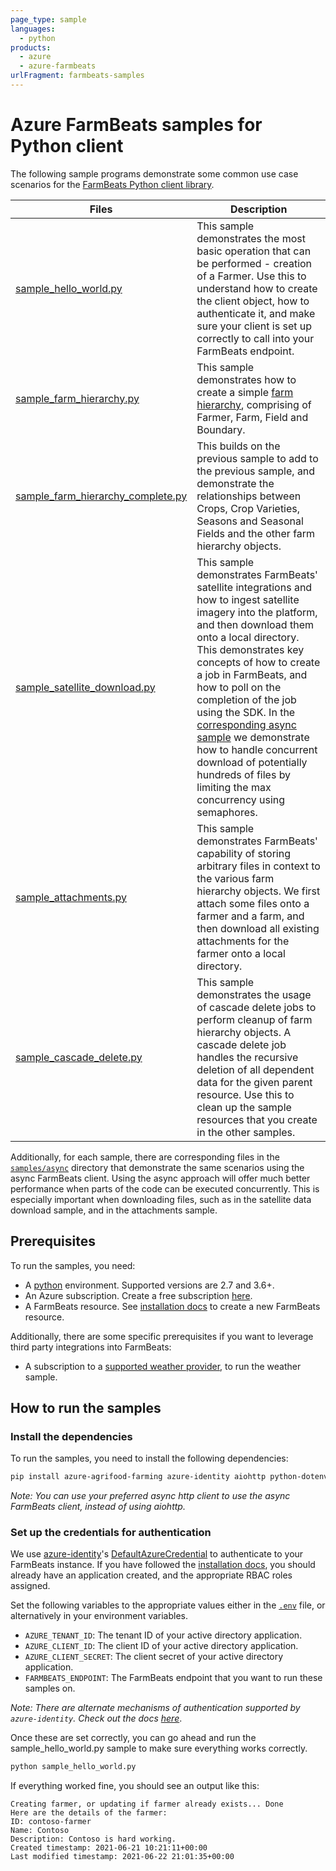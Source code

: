```yaml
---
page_type: sample
languages:
  - python
products:
  - azure
  - azure-farmbeats
urlFragment: farmbeats-samples
---
```


# Azure FarmBeats samples for Python client

The following sample programs demonstrate some common use case scenarios for the [FarmBeats Python client library][python_sdk].

| Files                                                               | Description                                                                                                                                                                                                                                                                                                                                                                                                                                                                                              |
| ------------------------------------------------------------------- | -------------------------------------------------------------------------------------------------------------------------------------------------------------------------------------------------------------------------------------------------------------------------------------------------------------------------------------------------------------------------------------------------------------------------------------------------------------------------------------------------------- |
| [sample_hello_world.py][hello_world_sample]                         | This sample demonstrates the most basic operation that can be performed - creation of a Farmer. Use this to understand how to create the client object, how to authenticate it, and make sure your client is set up correctly to call into your FarmBeats endpoint.                                                                                                                                                                                                                                      |
| [sample_farm_hierarchy.py][farm_hierarchy_sample]                   | This sample demonstrates how to create a simple [farm hierarchy][farm_hierarchy_docs], comprising of Farmer, Farm, Field and Boundary.                                                                                                                                                                                                                                                                                                                                                                   |
| [sample_farm_hierarchy_complete.py][farm_hierarchy_complete_sample] | This builds on the previous sample to add to the previous sample, and demonstrate the relationships between Crops, Crop Varieties, Seasons and Seasonal Fields and the other farm hierarchy objects.                                                                                                                                                                                                                                                                                                      |
| [sample_satellite_download.py][satellite_download_sample]             | This sample demonstrates FarmBeats' satellite integrations and how to ingest satellite imagery into the platform, and then download them onto a local directory. This demonstrates key concepts of how to create a job in FarmBeats, and how to poll on the completion of the job using the SDK. In the [corresponding async sample][satellite_download_async_sample] we demonstrate how to handle concurrent download of potentially hundreds of files by limiting the max concurrency using semaphores. |
| [sample_attachments.py][attachments_sample]                         | This sample demonstrates FarmBeats' capability of storing arbitrary files in context to the various farm hierarchy objects. We first attach some files onto a farmer and a farm, and then download all existing attachments for the farmer onto a local directory.                                                                                                                                                                                                                                      |
| [sample_cascade_delete.py][cascade_delete_sample]                   | This sample demonstrates the usage of cascade delete jobs to perform cleanup of farm hierarchy objects. A cascade delete job handles the recursive deletion of all dependent data for the given parent resource. Use this to clean up the sample resources that you create in the other samples.                                                                                                                                                                                                         |

Additionally, for each sample, there are corresponding files in the [`samples/async`][async_samples] directory that demonstrate the same scenarios using the async FarmBeats client. Using the async approach will offer much better performance when parts of the code can be executed concurrently. This is especially important when downloading files, such as in the satellite data download sample, and in the attachments sample.


## Prerequisites

To run the samples, you need:

- A [python][get_python] environment. Supported versions are 2.7 and 3.6+.
- An Azure subscription. Create a free subscription [here][azure_free_sub].
- A FarmBeats resource. See [installation docs][install_farmbeats] to create a new FarmBeats resource.

Additionally, there are some specific prerequisites if you want to leverage third party integrations into FarmBeats:

- A subscription to a [supported weather provider][weather_docs], to run the weather sample.

## How to run the samples

### Install the dependencies

To run the samples, you need to install the following dependencies:
```bash
pip install azure-agrifood-farming azure-identity aiohttp python-dotenv
```
_Note: You can use your preferred async http client to use the async FarmBeats client, instead of using aiohttp._

### Set up the credentials for authentication

We use [azure-identity][azure_identity]'s [DefaultAzureCredential][azure_identity_default_azure_credential] to authenticate to your FarmBeats instance. If you have followed the [installation docs][install_farmbeats], you should already have an application created, and the appropriate RBAC roles assigned.

Set the following variables to the appropriate values either in the [`.env`][dot_env_file] file, or alternatively in your environment variables.

- `AZURE_TENANT_ID`: The tenant ID of your active directory application.
- `AZURE_CLIENT_ID`: The client ID of your active directory application.
- `AZURE_CLIENT_SECRET`: The client secret of your active directory application.
- `FARMBEATS_ENDPOINT`: The FarmBeats endpoint that you want to run these samples on.

_Note: There are alternate mechanisms of authentication supported by `azure-identity`. Check out the docs [here][azure_identity]_.

Once these are set correctly, you can go ahead and run the sample_hello_world.py sample to make sure everything works correctly.

```bash
python sample_hello_world.py
```

If everything worked fine, you should see an output like this:
```
Creating farmer, or updating if farmer already exists... Done
Here are the details of the farmer:
ID: contoso-farmer
Name: Contoso
Description: Contoso is hard working.
Created timestamp: 2021-06-21 10:21:11+00:00
Last modified timestamp: 2021-06-22 21:01:35+00:00
```


<!-- Product docs aka.ms links-->
[farm_hierarchy_docs]: https://aka.ms/FarmBeatsFarmHierarchyDocs
[weather_docs]: https://aka.ms/FarmBeatsWeatherDocs/
[install_farmbeats]: https://aka.ms/FarmBeatsInstallDocumentationPaaS/

<!-- Links to samples files -->
[async_samples]: https://github.com/Azure/azure-sdk-for-python/tree/main/sdk/agrifood/azure-agrifood-farming/samples/async
[hello_world_sample]: https://github.com/Azure/azure-sdk-for-python/blob/main/sdk/agrifood/azure-agrifood-farming/samples/sample_hello_world.py
[attachments_sample]: https://github.com/Azure/azure-sdk-for-python/blob/main/sdk/agrifood/azure-agrifood-farming/samples/sample_attachments.py
[cascade_delete_sample]: https://github.com/Azure/azure-sdk-for-python/blob/main/sdk/agrifood/azure-agrifood-farming/samples/sample_cascade_delete.py
[satellite_download_sample]: https://github.com/Azure/azure-sdk-for-python/blob/main/sdk/agrifood/azure-agrifood-farming/samples/sample_satellite_download.py
[farm_hierarchy_complete_sample]: https://github.com/Azure/azure-sdk-for-python/blob/main/sdk/agrifood/azure-agrifood-farming/samples/sample_farm_hierarchy_complete.py
[farm_hierarchy_sample]: https://github.com/Azure/azure-sdk-for-python/blob/main/sdk/agrifood/azure-agrifood-farming/samples/sample_farm_hierarchy.py
[satellite_download_async_sample]: https://github.com/Azure/azure-sdk-for-python/blob/main/sdk/agrifood/azure-agrifood-farming/samples/async/sample_satellite_download_async.py
[dot_env_file]: https://github.com/Azure/azure-sdk-for-python/blob/main/sdk/agrifood/azure-agrifood-farming/samples/.env

<!-- Microsoft/Azure related links -->
[azure_free_sub]: https://azure.microsoft.com/free/
[azure_identity]: https://pypi.org/project/azure-identity/
[azure_identity_default_azure_credential]: https://github.com/Azure/azure-sdk-for-python/tree/main/sdk/identity/azure-identity#defaultazurecredential
[python_sdk]: https://pypi.org/project/azure-agrifood-farming/

<!-- Links to external sites -->
[get_python]: https://www.python.org/